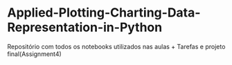 # Applied-Plotting-Charting-Data-Representation-in-Python
Repositório com todos os notebooks utilizados nas aulas + Tarefas e projeto final(Assignment4)
